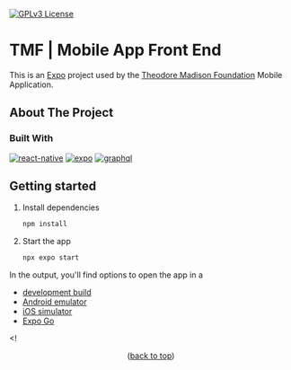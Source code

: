 <a id="readme-top"></a>
[![GPLv3 License](https://img.shields.io/badge/License-GPL%20v3-yellow.svg)](https://opensource.org/licenses/)

# TMF | Mobile App Front End

This is an [Expo](https://expo.dev) project used by the [Theodore Madison Foundation][tmf-url] Mobile Application.

<!-- ABOUT THE PROJECT -->
## About The Project

### Built With

[![react-native]][react-native-url]
[![expo]][expo-url]
[![graphql]][graphql-url]

<!-- GETTING STARTED -->
## Getting started

1. Install dependencies

   ```bash
   npm install
   ```

2. Start the app

   ```bash
   npx expo start
   ```

In the output, you'll find options to open the app in a

- [development build](https://docs.expo.dev/develop/development-builds/introduction/)
- [Android emulator](https://docs.expo.dev/workflow/android-studio-emulator/)
- [iOS simulator](https://docs.expo.dev/workflow/ios-simulator/)
- [Expo Go](https://expo.dev/go)

<!<p align="center">(<a href="#readme-top">back to top</a>)</p>

<!-- MARKDOWN LINKS & IMAGES -->
[expo]: https://img.shields.io/badge/Expo-000020?style=for-the-badge&logo=expo&logoColor=white
[expo-url]: https://expo.dev
[graphql-url]: https://graphql.org/
[graphql]: https://img.shields.io/badge/GraphQl-E10098?style=for-the-badge&logo=graphql&logoColor=white
[graphql-url]: https://graphql.org/
[react-native]: https://img.shields.io/badge/reactnative-3DDC84?style=for-the-badge&logo=react&logoColor=white
[react-native-url]: https://reactnative.dev/
[tmf-url]: https://theodoremadisonfoundation.org/
